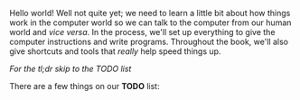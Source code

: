 Hello world! Well not quite yet; we need to learn a little bit about how things work in the computer world so we can talk to the computer from our human world and *vice versa*. In the process, we'll set up everything to give the computer instructions and write programs. Throughout the book, we'll also give shortcuts and tools that *really* help speed things up.

*For the tl;dr skip to the TODO list*



There are a few things on our **TODO** list:
